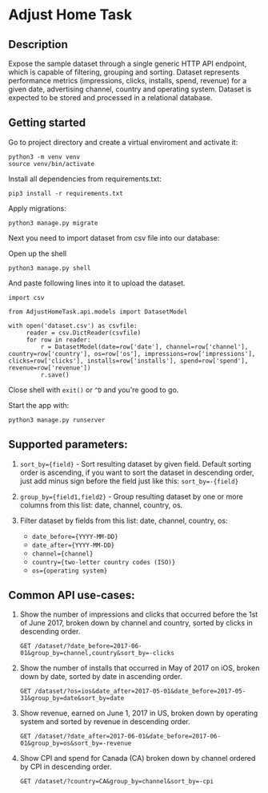 Adjust Home Task
===

##  Description

Expose the sample dataset through a single generic HTTP API endpoint, which is capable of filtering, grouping and sorting.
Dataset represents performance metrics (impressions, clicks, installs, spend, revenue) for a given date, advertising channel, country and operating system.
Dataset is expected to be stored and processed in a relational database.

## Getting started
Go to project directory and create a virtual enviroment and activate it:

```
python3 -m venv venv
source venv/bin/activate
```

Install all dependencies from requirements.txt:

```pip3 install -r requirements.txt```

Apply migrations:

```
python3 manage.py migrate
```
Next you need to import dataset from csv file into our database:

Open up the shell

```
python3 manage.py shell
```

And paste following lines into it to upload the dataset.

```
import csv

from AdjustHomeTask.api.models import DatasetModel

with open('dataset.csv') as csvfile:
     reader = csv.DictReader(csvfile)
     for row in reader:
         r = DatasetModel(date=row['date'], channel=row['channel'], country=row['country'], os=row['os'], impressions=row['impressions'], clicks=row['clicks'], installs=row['installs'], spend=row['spend'], revenue=row['revenue'])
         r.save()
```

Close shell with ```exit()``` or ```^D``` and you're good to go.

Start the app with:

```python3 manage.py runserver```

## Supported parameters:
1. `sort_by={field}` - Sort resulting dataset by given field. Default sorting order is ascending, if you want to sort the dataset in descending order, just add minus sign before the field just like this: `sort_by=-{field}`
2. `group_by={field1,field2}` - Group resulting dataset by one or more columns from this list: date, channel, country, os.
3. Filter dataset by fields from this list: date, channel, country, os:
   
   - ```date_before={YYYY-MM-DD}```
   - ```date_after={YYYY-MM-DD}```
   - ```channel={channel}```
   - ```country={two-letter country codes (ISO)}```
   - ```os={operating system}```
   
   
## Common API use-cases:

1. Show the number of impressions and clicks that occurred before the 1st of June 2017, broken down by channel and country, sorted by clicks in descending order.
   
    ```GET /dataset/?date_before=2017-06-01&group_by=channel,country&sort_by=-clicks```
   

2. Show the number of installs that occurred in May of 2017 on iOS, broken down by date, sorted by date in ascending order.
   
   ```GET /dataset/?os=ios&date_after=2017-05-01&date_before=2017-05-31&group_by=date&sort_by=date```

3. Show revenue, earned on June 1, 2017 in US, broken down by operating system and sorted by revenue in descending order.
   
    ```GET /dataset/?date_after=2017-06-01&date_before=2017-06-01&group_by=os&sort_by=-revenue```

4. Show CPI and spend for Canada (CA) broken down by channel ordered by CPI in descending order.
    
    ```GET /dataset/?country=CA&group_by=channel&sort_by=-cpi```
